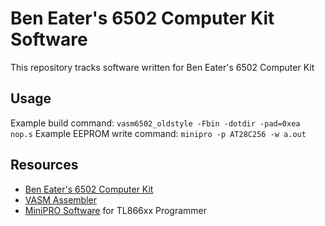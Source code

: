 # Ben Eater's 6502 Computer Kit Software
This repository tracks software written for Ben Eater's 6502 Computer Kit

## Usage 
Example build command: `vasm6502_oldstyle -Fbin -dotdir -pad=0xea nop.s`
Example EEPROM write command: `minipro -p AT28C256 -w a.out`

## Resources
- [Ben Eater's 6502 Computer Kit](https://eater.net/6502)
- [VASM Assembler](http://www.compilers.de/vasm.html)
- [MiniPRO Software](https://gitlab.com/DavidGriffith/minipro) for TL866xx Programmer